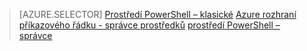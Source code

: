 > [AZURE.SELECTOR] 
[Prostředí PowerShell – klasické](dns-reverse-dns-record-operations-classic-ps.md)
[Azure rozhraní příkazového řádku - správce prostředků](dns-reverse-dns-record-operations-cli.md)
[prostředí PowerShell – správce](dns-reverse-dns-record-operations-ps.md)
